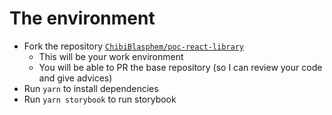 # The environment

- Fork the repository [`ChibiBlasphem/poc-react-library`](https://github.com/ChibiBlasphem/poc-react-library)
  - This will be your work environment
  - You will be able to PR the base repository (so I can review your code and give advices)
- Run `yarn` to install dependencies
- Run `yarn storybook` to run storybook